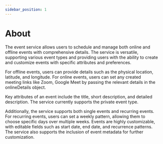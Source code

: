 ```yaml
---
sidebar_position: 1
---
```


# About

The event service allows users to schedule and manage both online and offline events with comprehensive details. The service is versatile, supporting various event types and providing users with the ability to create and customize events with specific attributes and preferences.

For offline events, users can provide details such as the physical location, latitude, and longitude. For online events, users can set any created meeting links like Zoom, Google Meet by passing the relevant details in the onlineDetails object.

Key attributes of an event include the title, short description, and detailed description. The service currently supports the private event type.

Additionally, the service supports both single events and recurring events. For recurring events, users can set a weekly pattern, allowing them to choose specific days over multiple weeks. Events are highly customizable, with editable fields such as start date, end date, and recurrence patterns. The service also supports the inclusion of event metadata for further customization.

